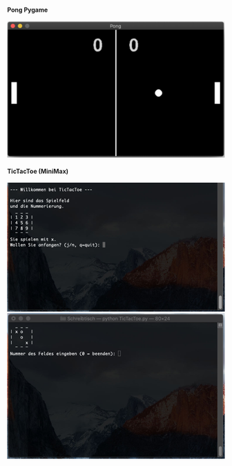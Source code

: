 #### Pong Pygame
<p float="left">
  <img src="Screenshots/Pong.jpg"/>
</p>

#### TicTacToe (MiniMax)
<p float="left">
  <img src="Screenshots/TicTacToe1.jpg"/>
  <img src="Screenshots/TicTacToe2.jpg"/>
</p>
